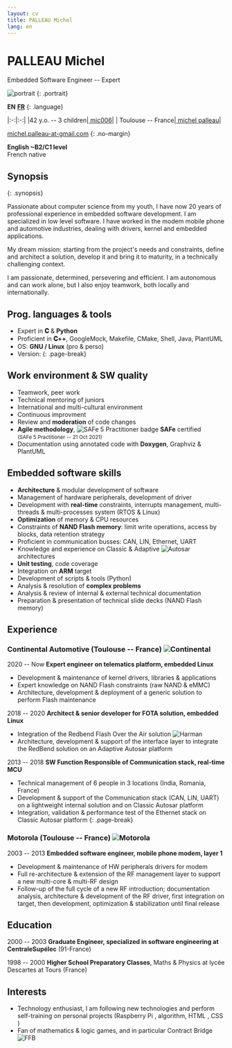 ```yaml
---
layout: cv
title: PALLEAU Michel
lang: en
---
```


<div id="header" markdown="1">

# PALLEAU Michel

Embedded Software Engineer -- Expert

</div>

<div id="side" markdown="1">

![portrait](image/portrait.jpg)
{: .portrait}

**EN** [<i class="fa-solid fa-arrow-right-long"></i> **FR**](index_fr.html)
{: .language}

|:-:|:-:|
|42 y.o. -- 3 children|[<i class="fa-brands fa-github fa-lg"></i> mic006](https://github.com/mic006)|
|<i class="fa-solid fa-house"></i> Toulouse -- France|[<i class="fa-brands fa-linkedin fa-lg"></i> michel palleau](https://www.linkedin.com/in/michel-palleau-a273077/)|

[<i class="fa-solid fa-at fa-lg"></i> michel.palleau-at-gmail.com](mailto:michel.palleau-at-gmail.com)
{: .no-margin}

**English ~B2/C1 level**<br>
French native

## Synopsis
{: .synopsis}

Passionate about computer science from my youth, I have now 20 years of professional experience
in embedded software development. I am specialized in low level software. I have worked in
the modem mobile phone and automotive industries, dealing with drivers, kernel and embedded applications.

My dream mission: starting from the project's needs and constraints, define and architect a solution,
develop it and bring it to maturity, in a technically challenging context.

I am passionate, determined, persevering and efficient. I am autonomous and can work alone, but I also enjoy
teamwork, both locally and internationally.

## Prog. languages & tools
- Expert in **𝐂** & <i class="fa-brands fa-python fa-xl"></i> **Python**
- Proficient in **𝐂++**, GoogleMock, Makefile, CMake, Shell, <i class="fa-brands fa-java fa-xl"></i> Java, PlantUML
- OS: **GNU / Linux** (pro & perso)
- Version: <span class="git"><i class="fa-brands fa-git-alt fa-xl"></i> <i class="fa-brands fa-git fa-lg"></i></span>
{: .page-break}

## Work environment & SW quality
- Teamwork, peer work
- Technical mentoring of juniors
- International and multi-cultural environment
- Continuous improvment
- Review and **moderation** of code changes
- **Agile methodology**, ![SAFe 5 Practitioner badge](image/safe_badge.png#float3)
**SAFe** certified <br><small>(SAFe 5 Practitioner -- 21 Oct 2021)</small>
- Documentation using annotated code with **Doxygen**, Graphviz & PlantUML

</div>

<div id="main" markdown="1">

## Embedded software skills
- **Architecture** & modular development of software
- Management of hardware peripherals, development of driver
- Development with **real-time** constraints, interrupts management, multi-threads & multi-processes system (RTOS & Linux)
- **Optimization** of memory & CPU resources
- Constraints of **NAND Flash memory**: limit write operations, access by blocks, data retention strategy
- Proficient in communication busses: CAN, LIN, Ethernet, UART
- Knowledge and experience on Classic & Adaptive ![Autosar](image/autosar.svg#inline) architectures
- **Unit testing**, code coverage
- Integration on **ARM** target
- Development of scripts & tools (Python)
- Analysis & resolution of **complex problems**
- Analysis & review of internal & external technical documentation
- Preparation & presentation of technical slide decks (NAND Flash memory)

## Experience

### Continental Automotive (Toulouse -- France) ![Continental](image/continental.svg#float)

<span class="date">2020 -- Now</span> **Expert engineer on telematics platform, embedded Linux**
- Development & maintenance of kernel drivers, libraries & applications
- Expert knowledge on NAND Flash constraints (raw NAND & eMMC)
- Architecture, development & deployment of a generic solution to perform Flash maintenance

<span class="date">2018 -- 2020</span> **Architect & senior developer for FOTA solution, embedded Linux**
- Integration of the Redbend Flash Over the Air solution ![Harman](image/harman.svg#inline2)
- Architecture, development & support of the interface layer to integrate the RedBend solution on an Adaptive Autosar platform

<span class="date">2013 -- 2018</span> **SW Function Responsible of Communication stack, real-time MCU**
- Technical management of 6 people in 3 locations (India, Romania, France)
- Development & support of the Communication stack (CAN, LIN, UART) on a lightweight internal solution and on Classic Autosar platform
- Integration, validation & performance test of the Ethernet stack on Classic Autosar platform
{: .page-break}

### Motorola (Toulouse -- France) ![Motorola](image/motorola.png#float)

<span class="date">2003 -- 2013</span> **Embedded software engineer, mobile phone modem, layer 1**
- Development & maintenance of HW peripherals drivers for modem
- Full re-architecture & extension of the RF management layer to support a new multi-core & multi-RF design
- Follow-up of the full cycle of a new RF introduction; documentation analysis, architecture & development of the RF driver, first integration on target, then development, optimization & stabilization until final release

## Education

<span class="date">2000 -- 2003</span> **Graduate Engineer, specialized in software engineering at CentraleSupélec** (91-France)

<span class="date">1998 -- 2000</span> **Higher School Preparatory Classes**, Maths & Physics at lycée Descartes at Tours (France)

## Interests

- Technology enthusiast, I am following new technologies and perform self-training on personal projects (Raspberry Pi <i class="fa-brands fa-raspberry-pi fa-lg"></i>, algorithm, HTML <i class="fa-brands fa-html5 fa-lg"></i>, CSS <i class="fa-brands fa-css3-alt fa-lg"></i>)
- Fan of mathematics & logic games, and in particular Contract Bridge ![FFB](image/ffb.svg#inline2)

</div>
